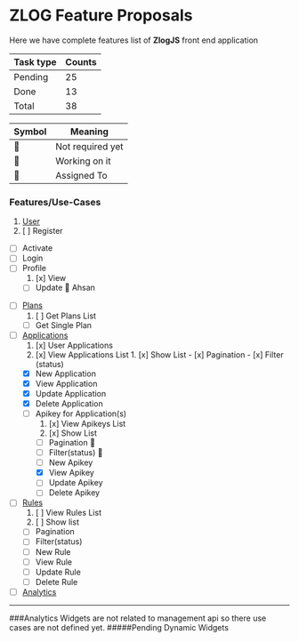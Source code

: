# ZLOG Feature Proposals

Here we have complete features list of **ZlogJS** front end application

Task type | Counts
------------ | -------------
Pending | 25
Done | 13
Total | 38

Symbol | Meaning
------------ | -------------
:construction: | Not required yet
:construction_worker: | Working on it
:ticket: | Assigned To

### Features/Use-Cases

1. [User](#User)
  1. [ ] Register
  - [ ] Activate
  - [ ] Login
  - [ ] Profile
    1. [x] View
    - [ ] Update :construction_worker: Ahsan
* [ ] [Plans](#Plans)
  1. [ ] Get Plans List
  -  [ ] Get Single Plan
* [ ] [Applications](#Applications)
  1. [x] User Applications
    1. [x] View Applications List
      1. [x] Show List
      -  [x] Pagination
      -  [x] Filter (status)
    - [x] New Application
    - [x] View Application
    - [x] Update Application
    - [x] Delete Application
  - [ ] Apikey for Application(s)
    1. [x] View Apikeys List
      1. [x] Show List
      -  [ ] Pagination :construction:
      -  [ ] Filter(status) :construction:
    - [ ] New Apikey
    - [x] View Apikey
    - [ ] Update Apikey
    - [ ] Delete Apikey
* [ ] [Rules](#Rules)
  1. [ ] View Rules List
    1. [ ] Show list
    -  [ ] Pagination
    -  [ ] Filter(status)
  -  [ ] New Rule
  -  [ ] View Rule
  -  [ ] Update Rule
  -  [ ] Delete Rule
* [ ] [Analytics](#Analytics)

----------

###Analytics
Widgets are not related to management api so there use cases are not defined yet.
#####Pending
Dynamic Widgets  
